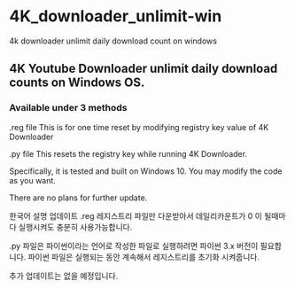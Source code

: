 # 4K_downloader_unlimit-win
4k downloader unlimit daily download count on windows

## 4K Youtube Downloader unlimit daily download counts on Windows OS.
### Available under 3 methods

.reg file
This is for one time reset by modifying registry key value of 4K Downloader

.py file
This resets the registry key while running 4K Downloader.

Specifically, it is tested and built on Windows 10.
You may modify the code as you want.

There are no plans for further update.

한국어 설명 업데이트
.reg 레지스트리 파일만 다운받아서 데일리카운트가 0 이 될때마다 실행시켜도 충분히 사용가능합니다.

.py 파일은 파이썬이라는 언어로 작성한 파일로 실행하려면 파이썬 3.x 버전이 필요합니다.
파이썬 파일은 실행되는 동안 계속해서 레지스트리를 초기화 시켜줍니다.

추가 업데이트는 없을 예정입니다.
